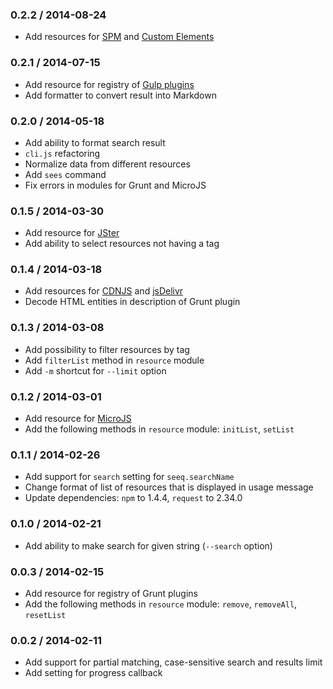 ### 0.2.2 / 2014-08-24

* Add resources for [SPM](http://spmjs.io) and [Custom Elements](http://customelements.io)

### 0.2.1 / 2014-07-15

* Add resource for registry of [Gulp plugins](http://gulpjs.com/plugins)
* Add formatter to convert result into Markdown

### 0.2.0 / 2014-05-18

* Add ability to format search result
* `cli.js` refactoring
* Normalize data from different resources
* Add `sees` command
* Fix errors in modules for Grunt and MicroJS

### 0.1.5 / 2014-03-30

* Add resource for [JSter](http://jster.net)
* Add ability to select resources not having a tag

### 0.1.4 / 2014-03-18

* Add resources for [CDNJS](http://cdnjs.com) and [jsDelivr](http://www.jsdelivr.com)
* Decode HTML entities in description of Grunt plugin

### 0.1.3 / 2014-03-08

* Add possibility to filter resources by tag
* Add `filterList` method in `resource` module
* Add `-m` shortcut for `--limit` option

### 0.1.2 / 2014-03-01

* Add resource for [MicroJS](http://microjs.com)
* Add the following methods in `resource` module: `initList`, `setList`

### 0.1.1 / 2014-02-26

* Add support for `search` setting for `seeq.searchName`
* Change format of list of resources that is displayed in usage message
* Update dependencies: `npm` to 1.4.4, `request` to 2.34.0

### 0.1.0 / 2014-02-21

* Add ability to make search for given string (`--search` option)

### 0.0.3 / 2014-02-15

* Add resource for registry of Grunt plugins
* Add the following methods in `resource` module: `remove`, `removeAll`, `resetList`

### 0.0.2 / 2014-02-11

* Add support for partial matching, case-sensitive search and results limit
* Add setting for progress callback

